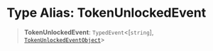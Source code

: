 # Type Alias: TokenUnlockedEvent

> **TokenUnlockedEvent**: `TypedEvent`\<\[`string`\], [`TokenUnlockedEventObject`](../interfaces/TokenUnlockedEventObject.md)\>
